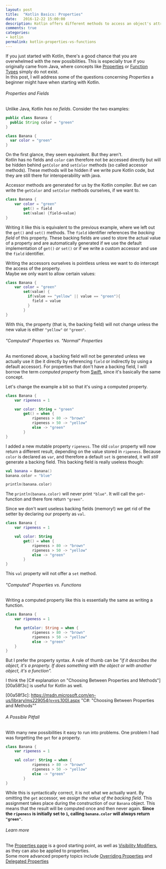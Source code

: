 ```yaml
---
layout: post
title:  "Kotlin Basics: Properties"
date:   2016-12-22 15:00:00
description: Kotlin offers different methods to access an object's attribute. Properties, functions or computed properties; which should you choose?
comments: true
categories:
- kotlin
permalink: kotlin-properties-vs-functions
---
```

If you just started with Kotlin, there's a good chance that you are overwhelmed with the new possibilities.
This is especially true if you originally came from Java, where concepts like [Properties][930cbe90] or [Function Types][fc2a71b7] simply do not exist.  
In this post, I will address some of the questions concerning _Properties_ a beginner might have when starting with Kotlin.

###### Properties and Fields
Unlike Java, Kotlin *has no fields*.
Consider the two examples:

```java
public class Banana {
  public String color = "green"
}
```

```kotlin
class Banana {
  var color = "green"
}
```

On the first glance, they seem equivalent. But they aren't.  
Kotlin has no fields and `color` can therefore not be accessed directly but will be hidden behind `getColor` and `setColor` methods (so called accessor methods). These methods will be hidden if we write pure Kotlin code, but they are still there for interoperability with java.

Accessor methods are generated for us by the Kotlin compiler. But we can write the `getColor` and `setColor` methods ourselves, if we want to.

```kotlin
class Banana {
    var color = "green"
        get() = field
        set(value) {field=value}
}
```

Writing it like this is equivalent to the previous example, where we left out the `get()` and `set()` methods. The `field` identifier references the _backing field_ of this property. These backing fields are used to store the actual value of a property and are automatically generated if we use the default implementation of `get()` _or_ `set()` or if we write a custom accessor and use the `field` identifier.

Writing the accessors ourselves is pointless unless we want to do intercept the access of the property.  
Maybe we only want to allow certain values:

```kotlin
class Banana {
    var color = "green"
        set(value) {
          if(value == "yellow" || value == "green"){
            field = value
          }
        }
}
```

With this, the property (that is, the backing field) will not change unless the new value is either `"yellow"` or `"green"`.

###### "Computed" Properties vs. "Normal" Properties

As mentioned above, a backing field will not be generated unless we actually use it (be it directly by referencing `field` or indirectly by using a default accessor).  For properties that don't have a backing field, I will borrow the term _computed property_ from [Swift][f22c8840], since it's basically the same concept.

Let's change the example a bit so that it's using a computed property.

```kotlin
class Banana {
    var ripeness = 1

    var color: String = "green"
        get() = when {
            ripeness > 80 -> "brown"
            ripeness > 50 -> "yellow"
            else -> "green"
        }
}
```

I added a new mutable property `ripeness`. The old `color` property will now return a different result, depending on the value stored in `ripeness`. Because `color` is declared as `var`, and therefore a default `set` is generated, it will _still_ generate a backing field.
This backing field is really useless though:

```kotlin
val banana = Banana()
banana.color = "blue"

println(banana.color)

```

The `println(banana.color)` will never print `"blue"`. It will call the `get`-function and there fore return `"green"`.

Since we don't want useless backing fields (memory!) we get rid of the setter by declaring our property as `val`.

```kotlin
class Banana {
    var ripeness = 1

    val color: String
        get() = when {
            ripeness > 80 -> "brown"
            ripeness > 50 -> "yellow"
            else -> "green"
        }
}
```

This `val` property will not offer a `set` method.  

###### "Computed" Properties vs. Functions

Writing a computed property like this is essentially the same as writing a function.

```kotlin
class Banana {
    var ripeness = 1

    fun getColor: String = when {
            ripeness > 80 -> "brown"
            ripeness > 50 -> "yellow"
            else -> "green"
    }
}
```

But I prefer the property syntax. A rule of thumb can be _"if it describes the object, it's a property. If does something with the object or with another object, it's a function"._

I think the [C# explanation on "Choosing Between Properties and Methods"][00a58f3c] is useful for Kotlin as well.

  [00a58f3c]: https://msdn.microsoft.com/en-us/library/ms229054(v=vs.100).aspx "C#: "Choosing Between Properties and Methods""

###### A Possible Pitfall

With many new possibilities it easy to run into problems. One problem I had was forgetting the `get` for a property.

```kotlin
class Banana {
    var ripeness = 1

    val color: String = when {
            ripeness > 80 -> "brown"
            ripeness > 50 -> "yellow"
            else -> "green"
        }
}
```

While this is syntactically correct, it is not what we actually want.
By omitting the `get` accessor, we _assign the value of the backing field_. This assignment takes place during the construction of our `Banana` object. This means that the result will be computed once and then never again. **Since the `ripeness` is initially set to `1`, calling `banana.color` will always return `"green"`.**

###### Learn more

The [Properties page][930cbe90] is a good starting point, as well as [Visibility Modifiers][ccdf2b54], as they can also be applied to properties.  
Some more advanced property topics include [Overriding Properties][27e1d06e] and [Delegated Properties][ac96a7e8]

  [fc2a71b7]: https://kotlinlang.org/docs/reference/lambdas.html#function-types "Kotin: Function Types"
  [930cbe90]: https://kotlinlang.org/docs/reference/properties.html "Kotlin: Properties"
  [ac96a7e8]: https://kotlinlang.org/docs/reference/delegated-properties.html "Kotlin: Delegated Properties"
  [27e1d06e]: https://kotlinlang.org/docs/reference/properties.html#overriding-properties "Kotlin: Override Properties"
  [ccdf2b54]: https://kotlinlang.org/docs/reference/visibility-modifiers.html "Kotlin: Visibility Modifiers"

  [f22c8840]: https://developer.apple.com/swift/ "Swift"
